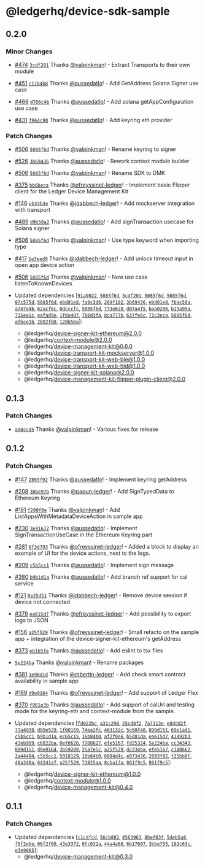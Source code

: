 # @ledgerhq/device-sdk-sample

## 0.2.0

### Minor Changes

- [#474](https://github.com/LedgerHQ/device-sdk-ts/pull/474) [`3cdf201`](https://github.com/LedgerHQ/device-sdk-ts/commit/3cdf2012117fdb1916be43f42869d6d75bee584f) Thanks [@valpinkman](https://github.com/valpinkman)! - Extract Transports to their own module

- [#451](https://github.com/LedgerHQ/device-sdk-ts/pull/451) [`c11b4b8`](https://github.com/LedgerHQ/device-sdk-ts/commit/c11b4b8cc793f2af70dde4eb0265939e758d0271) Thanks [@aussedatlo](https://github.com/aussedatlo)! - Add GetAddress Solana Signer use case

- [#468](https://github.com/LedgerHQ/device-sdk-ts/pull/468) [`d706c4b`](https://github.com/LedgerHQ/device-sdk-ts/commit/d706c4b7df0e1fffde29de84985feb867f2024fd) Thanks [@aussedatlo](https://github.com/aussedatlo)! - Add solana getAppConfiguration use case

- [#431](https://github.com/LedgerHQ/device-sdk-ts/pull/431) [`f964c98`](https://github.com/LedgerHQ/device-sdk-ts/commit/f964c987021168a14b453592f5d3c3130d36f0d5) Thanks [@aussedatlo](https://github.com/aussedatlo)! - Add keyring eth provider

### Patch Changes

- [#506](https://github.com/LedgerHQ/device-sdk-ts/pull/506) [`5085f6d`](https://github.com/LedgerHQ/device-sdk-ts/commit/5085f6dd397b5800849e34f593e71fd9c61c0e40) Thanks [@valpinkman](https://github.com/valpinkman)! - Rename keyring to signer

- [#526](https://github.com/LedgerHQ/device-sdk-ts/pull/526) [`3b69436`](https://github.com/LedgerHQ/device-sdk-ts/commit/3b6943633e8b076a998db39ed92b753a6e5d3309) Thanks [@aussedatlo](https://github.com/aussedatlo)! - Rework context module builder

- [#506](https://github.com/LedgerHQ/device-sdk-ts/pull/506) [`5085f6d`](https://github.com/LedgerHQ/device-sdk-ts/commit/5085f6dd397b5800849e34f593e71fd9c61c0e40) Thanks [@valpinkman](https://github.com/valpinkman)! - Rename SDK to DMK

- [#375](https://github.com/LedgerHQ/device-sdk-ts/pull/375) [`bb6beca`](https://github.com/LedgerHQ/device-sdk-ts/commit/bb6beca571094c9b8e6745982c69a28343227c96) Thanks [@ofreyssinet-ledger](https://github.com/ofreyssinet-ledger)! - Implement basic Flipper client for the Ledger Device Management Kit

- [#146](https://github.com/LedgerHQ/device-sdk-ts/pull/146) [`eb33b3e`](https://github.com/LedgerHQ/device-sdk-ts/commit/eb33b3e300e43d0edfd3b210dd95cf8e403de0ba) Thanks [@jdabbech-ledger](https://github.com/jdabbech-ledger)! - Add mockserver integration with transport

- [#489](https://github.com/LedgerHQ/device-sdk-ts/pull/489) [`d9b50a2`](https://github.com/LedgerHQ/device-sdk-ts/commit/d9b50a28e406046d60ccda9c0ae1f217ce7892a1) Thanks [@aussedatlo](https://github.com/aussedatlo)! - Add signTransaction usecase for Solana signer

- [#506](https://github.com/LedgerHQ/device-sdk-ts/pull/506) [`5085f6d`](https://github.com/LedgerHQ/device-sdk-ts/commit/5085f6dd397b5800849e34f593e71fd9c61c0e40) Thanks [@valpinkman](https://github.com/valpinkman)! - Use type keyword when importing type

- [#417](https://github.com/LedgerHQ/device-sdk-ts/pull/417) [`1e3eed9`](https://github.com/LedgerHQ/device-sdk-ts/commit/1e3eed9b30660f282640bb125c313fc98fcb8c3f) Thanks [@jdabbech-ledger](https://github.com/jdabbech-ledger)! - Add unlock timeout input in open app device action

- [#506](https://github.com/LedgerHQ/device-sdk-ts/pull/506) [`5085f6d`](https://github.com/LedgerHQ/device-sdk-ts/commit/5085f6dd397b5800849e34f593e71fd9c61c0e40) Thanks [@valpinkman](https://github.com/valpinkman)! - New use case listenToKnownDevices

- Updated dependencies [[`91a9022`](https://github.com/LedgerHQ/device-sdk-ts/commit/91a9022f3407908411c5784453bb35fa9ef1527e), [`5085f6d`](https://github.com/LedgerHQ/device-sdk-ts/commit/5085f6dd397b5800849e34f593e71fd9c61c0e40), [`3cdf201`](https://github.com/LedgerHQ/device-sdk-ts/commit/3cdf2012117fdb1916be43f42869d6d75bee584f), [`5085f6d`](https://github.com/LedgerHQ/device-sdk-ts/commit/5085f6dd397b5800849e34f593e71fd9c61c0e40), [`5085f6d`](https://github.com/LedgerHQ/device-sdk-ts/commit/5085f6dd397b5800849e34f593e71fd9c61c0e40), [`07c575d`](https://github.com/LedgerHQ/device-sdk-ts/commit/07c575d44361c53d4d6c0e73a1eb61a43d2ed8d4), [`5085f6d`](https://github.com/LedgerHQ/device-sdk-ts/commit/5085f6dd397b5800849e34f593e71fd9c61c0e40), [`ebd01e8`](https://github.com/LedgerHQ/device-sdk-ts/commit/ebd01e87731c8483d8ab934d8b591158644d25cf), [`fa9c3d6`](https://github.com/LedgerHQ/device-sdk-ts/commit/fa9c3d61735f7c2aaf2d00a878eeba7ece16078a), [`269f102`](https://github.com/LedgerHQ/device-sdk-ts/commit/269f102b43aca408ccecae2a135974e6dc6835df), [`3b69436`](https://github.com/LedgerHQ/device-sdk-ts/commit/3b6943633e8b076a998db39ed92b753a6e5d3309), [`ebd01e8`](https://github.com/LedgerHQ/device-sdk-ts/commit/ebd01e87731c8483d8ab934d8b591158644d25cf), [`fbac50a`](https://github.com/LedgerHQ/device-sdk-ts/commit/fbac50a8448e89fa4196cbec78f967616e371874), [`a747e4b`](https://github.com/LedgerHQ/device-sdk-ts/commit/a747e4b282f9d2a8f3f96a2fb22b5aefdf58b8ac), [`62acf6c`](https://github.com/LedgerHQ/device-sdk-ts/commit/62acf6c6e524de8ee77c48b07785f7fa06c041d4), [`0dcccfc`](https://github.com/LedgerHQ/device-sdk-ts/commit/0dcccfcb7bdace8d34e5dcdd0d6be82c87e6b3db), [`5085f6d`](https://github.com/LedgerHQ/device-sdk-ts/commit/5085f6dd397b5800849e34f593e71fd9c61c0e40), [`773e620`](https://github.com/LedgerHQ/device-sdk-ts/commit/773e6204e710ca03d8ac5cc08b773826502c6392), [`d07a4f5`](https://github.com/LedgerHQ/device-sdk-ts/commit/d07a4f573bc30982750c861e5793a07d652db599), [`baa0206`](https://github.com/LedgerHQ/device-sdk-ts/commit/baa0206e525cc812436fb934cb79f49cc38eac11), [`b13a95a`](https://github.com/LedgerHQ/device-sdk-ts/commit/b13a95a95ceca9a251d2c27360b61a5d2dd559d4), [`715ea1c`](https://github.com/LedgerHQ/device-sdk-ts/commit/715ea1c8db3641ed901e83305e11f7af463875f9), [`eafad9e`](https://github.com/LedgerHQ/device-sdk-ts/commit/eafad9e1b39573ad3321413b7adaa0814245da96), [`1fda407`](https://github.com/LedgerHQ/device-sdk-ts/commit/1fda407103792d265fe836deda99568335fdabd2), [`766d3fa`](https://github.com/LedgerHQ/device-sdk-ts/commit/766d3fa5645e86889d82e4dfff2ba838b30da683), [`8ca777b`](https://github.com/LedgerHQ/device-sdk-ts/commit/8ca777b1ccc835d4922efcbaeff0d32882914eb2), [`637fe6c`](https://github.com/LedgerHQ/device-sdk-ts/commit/637fe6c3e8cee434925f4347a602648abd6aee69), [`71c3eca`](https://github.com/LedgerHQ/device-sdk-ts/commit/71c3eca21e3243989cd981d67df2393a683ee147), [`5085f6d`](https://github.com/LedgerHQ/device-sdk-ts/commit/5085f6dd397b5800849e34f593e71fd9c61c0e40), [`afbce1b`](https://github.com/LedgerHQ/device-sdk-ts/commit/afbce1b9e4b5d3347e7452bfe25828753e1bad43), [`2082f88`](https://github.com/LedgerHQ/device-sdk-ts/commit/2082f884b431cab9ca3e698d83ee08f1de6c5aa7), [`120b56a`](https://github.com/LedgerHQ/device-sdk-ts/commit/120b56a6f0a464eb92f3aec99e91ad0ecf26f248)]:
  - @ledgerhq/device-signer-kit-ethereum@2.0.0
  - @ledgerhq/context-module@2.0.0
  - @ledgerhq/device-management-kit@0.6.0
  - @ledgerhq/device-transport-kit-mockserver@1.0.0
  - @ledgerhq/device-transport-kit-web-ble@1.0.0
  - @ledgerhq/device-transport-kit-web-hid@1.0.0
  - @ledgerhq/device-signer-kit-solana@2.0.0
  - @ledgerhq/device-management-kit-flipper-plugin-client@2.0.0

## 0.1.3

### Patch Changes

- [`a98ccd5`](https://github.com/LedgerHQ/device-sdk-ts/commit/a98ccd53156234a5dc6362963a511ce996140548) Thanks [@valpinkman](https://github.com/valpinkman)! - Various fixes for release

## 0.1.2

### Patch Changes

- [#147](https://github.com/LedgerHQ/device-sdk-ts/pull/147) [`2893f92`](https://github.com/LedgerHQ/device-sdk-ts/commit/2893f92e023741ef33e72dd5bc40e18b42052ca8) Thanks [@aussedatlo](https://github.com/aussedatlo)! - Implement keyring getAddress

- [#208](https://github.com/LedgerHQ/device-sdk-ts/pull/208) [`38be97b`](https://github.com/LedgerHQ/device-sdk-ts/commit/38be97ba986efd206d2cc465fc5ce39bc9146070) Thanks [@paoun-ledger](https://github.com/paoun-ledger)! - Add SignTypedData to Ethereum Keyring

- [#161](https://github.com/LedgerHQ/device-sdk-ts/pull/161) [`f290f0e`](https://github.com/LedgerHQ/device-sdk-ts/commit/f290f0ee2ffd899ba63c965d8d511904174cc008) Thanks [@valpinkman](https://github.com/valpinkman)! - Add ListAppsWithMetadataDeviceAction in sample app

- [#230](https://github.com/LedgerHQ/device-sdk-ts/pull/230) [`3e91677`](https://github.com/LedgerHQ/device-sdk-ts/commit/3e916777aea17cf4902050dee87896e0d7e971b4) Thanks [@aussedatlo](https://github.com/aussedatlo)! - Implement SignTransactionUseCase in the Ethereum Keyring part

- [#281](https://github.com/LedgerHQ/device-sdk-ts/pull/281) [`6f3d793`](https://github.com/LedgerHQ/device-sdk-ts/commit/6f3d793c305db8a2b217b0d8cc221d5a3340c418) Thanks [@ofreyssinet-ledger](https://github.com/ofreyssinet-ledger)! - Added a block to display an example of UI for the device actions, next to the logs.

- [#209](https://github.com/LedgerHQ/device-sdk-ts/pull/209) [`c5b5cc1`](https://github.com/LedgerHQ/device-sdk-ts/commit/c5b5cc11d0b0dfec4e1e76ecd98d4ad09a6c9d89) Thanks [@aussedatlo](https://github.com/aussedatlo)! - Implement sign message

- [#380](https://github.com/LedgerHQ/device-sdk-ts/pull/380) [`b9b1d1a`](https://github.com/LedgerHQ/device-sdk-ts/commit/b9b1d1a7a426426d62ca16162e195fc83823e922) Thanks [@aussedatlo](https://github.com/aussedatlo)! - Add branch ref support for cal service

- [#121](https://github.com/LedgerHQ/device-sdk-ts/pull/121) [`8e35d51`](https://github.com/LedgerHQ/device-sdk-ts/commit/8e35d515e3bea5e98319a619a053fa90437f6024) Thanks [@jdabbech-ledger](https://github.com/jdabbech-ledger)! - Remove device session if device not connected

- [#379](https://github.com/LedgerHQ/device-sdk-ts/pull/379) [`ea615d7`](https://github.com/LedgerHQ/device-sdk-ts/commit/ea615d7e75667cab30a3107bf9032edae48867fa) Thanks [@ofreyssinet-ledger](https://github.com/ofreyssinet-ledger)! - Add possibility to export logs to JSON

- [#156](https://github.com/LedgerHQ/device-sdk-ts/pull/156) [`a25f529`](https://github.com/LedgerHQ/device-sdk-ts/commit/a25f529ed08206d38d00026a3589bbbaa21075bc) Thanks [@ofreyssinet-ledger](https://github.com/ofreyssinet-ledger)! - Small refacto on the sample app + integration of the device-signer-kit-ethereum's getAddress

- [#373](https://github.com/LedgerHQ/device-sdk-ts/pull/373) [`eb1b5fa`](https://github.com/LedgerHQ/device-sdk-ts/commit/eb1b5fa65114ccd27492b2472683d30f87423dcc) Thanks [@aussedatlo](https://github.com/aussedatlo)! - Add eslint to tsx files

- [`5e224ba`](https://github.com/LedgerHQ/device-sdk-ts/commit/5e224ba475f7fefa8df14d0aad325bc9f9636f57) Thanks [@valpinkman](https://github.com/valpinkman)! - Rename packages

- [#381](https://github.com/LedgerHQ/device-sdk-ts/pull/381) [`1e98d1d`](https://github.com/LedgerHQ/device-sdk-ts/commit/1e98d1dcc48272b0d53deede6792f4e15c52fe26) Thanks [@mbertin-ledger](https://github.com/mbertin-ledger)! - Add check smart contract availability in sample app

- [#169](https://github.com/LedgerHQ/device-sdk-ts/pull/169) [`d9e0164`](https://github.com/LedgerHQ/device-sdk-ts/commit/d9e0164d69bede69269d0989c24a8631b9a0875d) Thanks [@ofreyssinet-ledger](https://github.com/ofreyssinet-ledger)! - Add support of Ledger Flex

- [#370](https://github.com/LedgerHQ/device-sdk-ts/pull/370) [`f961e3b`](https://github.com/LedgerHQ/device-sdk-ts/commit/f961e3b85568f8b5b94f2fd37ada1a5def0ef5d6) Thanks [@aussedatlo](https://github.com/aussedatlo)! - Add support of calUrl and testing mode for the keyring-eth and context-module from the sample.

- Updated dependencies [[`fd022bc`](https://github.com/LedgerHQ/device-sdk-ts/commit/fd022bc4a3c6b84fcfedadb0b618ab0f3f1bf43c), [`a31c298`](https://github.com/LedgerHQ/device-sdk-ts/commit/a31c29851efd6b4eca4503a17b04857788f003b9), [`25cd8f2`](https://github.com/LedgerHQ/device-sdk-ts/commit/25cd8f2bd647e5d69783e17178a958eedd1d3836), [`7a7113e`](https://github.com/LedgerHQ/device-sdk-ts/commit/7a7113e64707364d3873281cb97f74de06c7a2ae), [`e8ddd2f`](https://github.com/LedgerHQ/device-sdk-ts/commit/e8ddd2f59e993e8a1ecd3798ee4b5a9208bf3a06), [`77a4938`](https://github.com/LedgerHQ/device-sdk-ts/commit/77a4938d34df103e41e8efa203ac4fc793d9d420), [`d89e529`](https://github.com/LedgerHQ/device-sdk-ts/commit/d89e529ea0e6948ffe182457cf37ce36fca08f10), [`1f00159`](https://github.com/LedgerHQ/device-sdk-ts/commit/1f0015938e74f6823728cdc8569fe8997c0a7a2c), [`74ea2fc`](https://github.com/LedgerHQ/device-sdk-ts/commit/74ea2fc64e51e5206d1ef5b86ee27cfc6a12edc1), [`463132c`](https://github.com/LedgerHQ/device-sdk-ts/commit/463132c253fa7b55f6d7dd5bf3d2ed0e78866bd0), [`5c68f48`](https://github.com/LedgerHQ/device-sdk-ts/commit/5c68f48c25edde30416598bb2152ba5077820724), [`899d151`](https://github.com/LedgerHQ/device-sdk-ts/commit/899d15152c2cf67b19cb6ca83dc1fbbd0e79ae27), [`69e1ad1`](https://github.com/LedgerHQ/device-sdk-ts/commit/69e1ad154eaedc15135765d3095ad9979bf8baf0), [`c5b5cc1`](https://github.com/LedgerHQ/device-sdk-ts/commit/c5b5cc11d0b0dfec4e1e76ecd98d4ad09a6c9d89), [`b9b1d1a`](https://github.com/LedgerHQ/device-sdk-ts/commit/b9b1d1a7a426426d62ca16162e195fc83823e922), [`ec65c15`](https://github.com/LedgerHQ/device-sdk-ts/commit/ec65c15f37fde4bd7982512d65ca2e174c2370ba), [`16b84b0`](https://github.com/LedgerHQ/device-sdk-ts/commit/16b84b04413ad9602f1dad6b8229d8d0afec185b), [`af2f0e6`](https://github.com/LedgerHQ/device-sdk-ts/commit/af2f0e61f370fd4728ebec2daa60599997859f05), [`b5d81da`](https://github.com/LedgerHQ/device-sdk-ts/commit/b5d81da73ff4c5ee9fdce231f218dcfd40e28083), [`ea615d7`](https://github.com/LedgerHQ/device-sdk-ts/commit/ea615d7e75667cab30a3107bf9032edae48867fa), [`41892b3`](https://github.com/LedgerHQ/device-sdk-ts/commit/41892b3dbd27c71b091d4c8203286702a81f380b), [`43eb989`](https://github.com/LedgerHQ/device-sdk-ts/commit/43eb989569e14c9f61356099545204a71c2032a8), [`c6822ba`](https://github.com/LedgerHQ/device-sdk-ts/commit/c6822ba275946200333a8e64f240bf52c62e649c), [`0ef0626`](https://github.com/LedgerHQ/device-sdk-ts/commit/0ef06260b4cf87c3cb41fe2819e8efd849b2f336), [`f708627`](https://github.com/LedgerHQ/device-sdk-ts/commit/f708627965617b40951016448b8f90d71c19a2f8), [`efe5167`](https://github.com/LedgerHQ/device-sdk-ts/commit/efe51677c3adcd858c497c2ae48061c9cb2ec460), [`fd25324`](https://github.com/LedgerHQ/device-sdk-ts/commit/fd253248a05504d4f2a3b7310bd62132c12d05f7), [`5e224ba`](https://github.com/LedgerHQ/device-sdk-ts/commit/5e224ba475f7fefa8df14d0aad325bc9f9636f57), [`cc34343`](https://github.com/LedgerHQ/device-sdk-ts/commit/cc34343eb8ed98328aae7e9006bb665f0c5507ad), [`899d151`](https://github.com/LedgerHQ/device-sdk-ts/commit/899d15152c2cf67b19cb6ca83dc1fbbd0e79ae27), [`d9e0164`](https://github.com/LedgerHQ/device-sdk-ts/commit/d9e0164d69bede69269d0989c24a8631b9a0875d), [`3b59289`](https://github.com/LedgerHQ/device-sdk-ts/commit/3b592899168ecedfa3698041b77e09764c1cf4d7), [`25a7e5c`](https://github.com/LedgerHQ/device-sdk-ts/commit/25a7e5c60622858ecc6941eb12d68288ebf68e37), [`a25f529`](https://github.com/LedgerHQ/device-sdk-ts/commit/a25f529ed08206d38d00026a3589bbbaa21075bc), [`dc23eba`](https://github.com/LedgerHQ/device-sdk-ts/commit/dc23eba464db8e7a19e60fe2f9ffb6254f8b2886), [`efe5167`](https://github.com/LedgerHQ/device-sdk-ts/commit/efe51677c3adcd858c497c2ae48061c9cb2ec460), [`c148662`](https://github.com/LedgerHQ/device-sdk-ts/commit/c14866288678a334cfc9fdeb271ef4e0b3c03061), [`2a44494`](https://github.com/LedgerHQ/device-sdk-ts/commit/2a4449444d7fecc874f393b2bfc2942fa6cd7c15), [`c5b5cc1`](https://github.com/LedgerHQ/device-sdk-ts/commit/c5b5cc11d0b0dfec4e1e76ecd98d4ad09a6c9d89), [`5018129`](https://github.com/LedgerHQ/device-sdk-ts/commit/501812904cbb7eb519651b4c8dbb613198e1e89c), [`16b84b0`](https://github.com/LedgerHQ/device-sdk-ts/commit/16b84b04413ad9602f1dad6b8229d8d0afec185b), [`6884d4c`](https://github.com/LedgerHQ/device-sdk-ts/commit/6884d4cce615f32b128c672bfefa74d249d5ca48), [`e073436`](https://github.com/LedgerHQ/device-sdk-ts/commit/e0734365a2cedc79aa7786038d5f47880fba4319), [`2893f92`](https://github.com/LedgerHQ/device-sdk-ts/commit/2893f92e023741ef33e72dd5bc40e18b42052ca8), [`f25bb8f`](https://github.com/LedgerHQ/device-sdk-ts/commit/f25bb8feec3e733d1ebb13b2d7c7ea08e61fae3e), [`48a348a`](https://github.com/LedgerHQ/device-sdk-ts/commit/48a348ae1a275722303f2fc9380863fff25d375f), [`64341a7`](https://github.com/LedgerHQ/device-sdk-ts/commit/64341a7630f6e691fecb3db3c608dc5cd7983f36), [`a25f529`](https://github.com/LedgerHQ/device-sdk-ts/commit/a25f529ed08206d38d00026a3589bbbaa21075bc), [`73825aa`](https://github.com/LedgerHQ/device-sdk-ts/commit/73825aaa5869c9026bd1a5a1b142a74a9484662f), [`8cba13a`](https://github.com/LedgerHQ/device-sdk-ts/commit/8cba13a3fb720ecd15b2464c45be30fc9851bd0a), [`861f9c5`](https://github.com/LedgerHQ/device-sdk-ts/commit/861f9c56b7b10034df156e369400dfd614b545f1), [`861f9c5`](https://github.com/LedgerHQ/device-sdk-ts/commit/861f9c56b7b10034df156e369400dfd614b545f1)]:
  - @ledgerhq/device-signer-kit-ethereum@1.0.0
  - @ledgerhq/context-module@1.0.0
  - @ledgerhq/device-management-kit@0.4.0

## 0.1.1

### Patch Changes

- Updated dependencies [[`c1cdfcd`](https://github.com/LedgerHQ/device-sdk-ts/commit/c1cdfcd182350ce1b0c6cb1a3a7368756e07619e), [`56cb882`](https://github.com/LedgerHQ/device-sdk-ts/commit/56cb8821f0fd38270348a732134b7755f6dfbfb3), [`8563963`](https://github.com/LedgerHQ/device-sdk-ts/commit/8563963b04a477a7728ecfca4c86274d9247b8ba), [`8bef03f`](https://github.com/LedgerHQ/device-sdk-ts/commit/8bef03ffe3348b5f660ea3f180bf6ece93dd3f92), [`5deb5a8`](https://github.com/LedgerHQ/device-sdk-ts/commit/5deb5a82779057162c37c1692319c887da72bb55), [`f5f2ebe`](https://github.com/LedgerHQ/device-sdk-ts/commit/f5f2ebe59baf7847221bd2be32d41a10fb98c30e), [`06f2f60`](https://github.com/LedgerHQ/device-sdk-ts/commit/06f2f60bf95f68c8dfb3ca047c076900f2a4c1ec), [`43e3372`](https://github.com/LedgerHQ/device-sdk-ts/commit/43e3372efa2f264677837c6bf1d045ea808b3bcf), [`0fc032a`](https://github.com/LedgerHQ/device-sdk-ts/commit/0fc032a9332a81ca25e34404be979dbcfc4086b3), [`44a4a68`](https://github.com/LedgerHQ/device-sdk-ts/commit/44a4a686ec640b72b5750c0ef70098ac8eaf8a98), [`6b17607`](https://github.com/LedgerHQ/device-sdk-ts/commit/6b17607f9f6d51eb59d23bf1d6ba42d54e89bd05), [`3bbe755`](https://github.com/LedgerHQ/device-sdk-ts/commit/3bbe755db6606c42a8fc6d845195acc0df6933be), [`192c63c`](https://github.com/LedgerHQ/device-sdk-ts/commit/192c63c12bb19f8d5e2314cab00ea7fbf6c93b47), [`e3e9065`](https://github.com/LedgerHQ/device-sdk-ts/commit/e3e90655108331bccf5cd228551eb7d81f5d81a1)]:
  - @ledgerhq/device-management-kit@0.3.0
